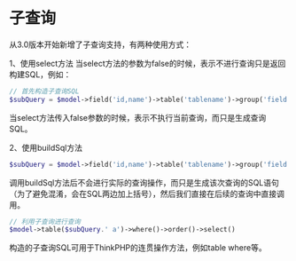 # 子查询

从3.0版本开始新增了子查询支持，有两种使用方式：

1、使用select方法 当select方法的参数为false的时候，表示不进行查询只是返回构建SQL，例如：

```php
// 首先构造子查询SQL 
$subQuery = $model->field('id,name')->table('tablename')->group('field')->where($where)->order('status')->select(false); 
```

当select方法传入false参数的时候，表示不执行当前查询，而只是生成查询SQL。

2、使用buildSql方法

```php
$subQuery = $model->field('id,name')->table('tablename')->group('field')->where($where)->order('status')->buildSql(); 
```

调用buildSql方法后不会进行实际的查询操作，而只是生成该次查询的SQL语句（为了避免混淆，会在SQL两边加上括号），然后我们直接在后续的查询中直接调用。

```php
// 利用子查询进行查询 
$model->table($subQuery.' a')->where()->order()->select() 
```

构造的子查询SQL可用于ThinkPHP的连贯操作方法，例如table where等。